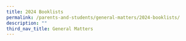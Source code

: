 ```yaml
---
title: 2024 Booklists
permalink: /parents-and-students/general-matters/2024-booklists/
description: ""
third_nav_title: General Matters
---
```

